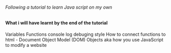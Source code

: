 ###### Following a tutorial to learn Java script on my own

#### What i will have learnt by the end of the tutorial
Variables
Functions
console log debuging style
How to connect functions to html - Document Object Model (DOM)
Objects aka how you use JavaScript to modify a website
